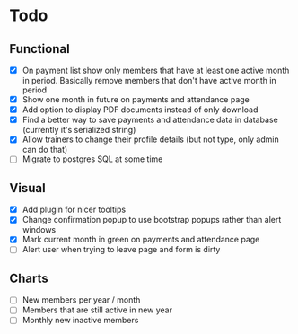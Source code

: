 Todo
====================================

Functional
------------------------------------
- [x] On payment list show only members that have at least one active month in period.
    Basically remove members that don't have active month in period
- [x] Show one month in future on payments and attendance page
- [x] Add option to display PDF documents instead of only download
- [x] Find a better way to save payments and attendance data in database
    (currently it's serialized string)
- [x] Allow trainers to change their profile details (but not type, only admin can do that)
- [ ] Migrate to postgres SQL at some time

Visual
------------------------------------
- [x] Add plugin for nicer tooltips
- [x] Change confirmation popup to use bootstrap popups rather than alert windows
- [x] Mark current month in green on payments and attendance page
- [ ] Alert user when trying to leave page and form is dirty

Charts
------------------------------------
- [ ] New members per year / month
- [ ] Members that are still active in new year
- [ ] Monthly new inactive members
